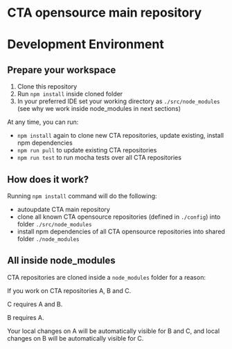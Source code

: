 CTA opensource main repository
==============================


# Development Environment

## Prepare your workspace

1. Clone this repository
2. Run `npm install` inside cloned folder
3. In your preferred IDE set your working directory as `./src/node_modules` (see why we work inside node_modules in next sections)

At any time, you can run:

* `npm install` again to clone new CTA repositories, update existing, install npm dependencies
* `npm run pull` to update existing CTA repositories
* `npm run test` to run mocha tests over all CTA repositories
 
## How does it work?

Running `npm install` command will do the following:

* autoupdate CTA main repository
* clone all known CTA opensource repositories (defined in `./config`) into folder `./src/node_modules`
* install npm dependencies of all CTA opensource repositories into shared folder `./node_modules`

## All inside node_modules

CTA repositories are cloned inside a `node_modules` folder for a reason:

If you work on CTA repositories A, B and C.

C requires A and B.

B requires A.

Your local changes on A will be automatically visible for B and C, and local changes on B will be automatically visible for C.